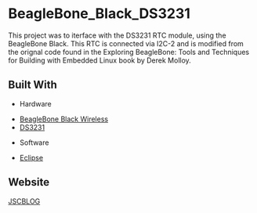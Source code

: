 # BeagleBone_Black_DS3231

This project was to iterface with the DS3231 RTC module, using the BeagleBone Black. This RTC is connected via I2C-2 and is modified from the orignal code found in the Exploring BeagleBone: Tools and Techniques for Building with Embedded Linux book by Derek Molloy.

## Built With

- Hardware
* [BeagleBone Black Wireless](https://beagleboard.org/blog/2016-09-26-meet-beaglebone-black-wireless) 
* [DS3231](https://create.arduino.cc/projecthub/MisterBotBreak/how-to-use-a-real-time-clock-module-ds3231-bc90fe)

- Software
* [Eclipse](https://www.eclipse.org/) 

## Website

[JSCBLOG](http://jscblog.com/)
